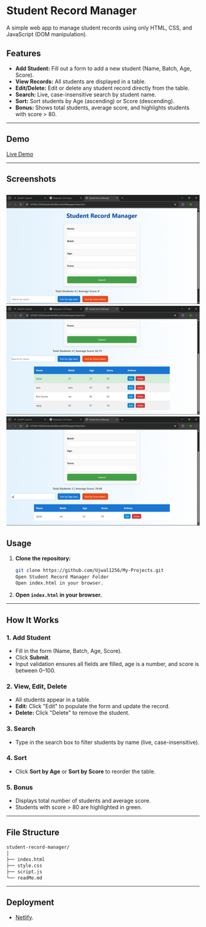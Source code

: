# Student Record Manager

A simple web app to manage student records using only HTML, CSS, and JavaScript (DOM manipulation).

## Features

- **Add Student:** Fill out a form to add a new student (Name, Batch, Age, Score).
- **View Records:** All students are displayed in a table.
- **Edit/Delete:** Edit or delete any student record directly from the table.
- **Search:** Live, case-insensitive search by student name.
- **Sort:** Sort students by Age (ascending) or Score (descending).
- **Bonus:** Shows total students, average score, and highlights students with score > 80.

---

## Demo

[Live Demo](#) <!-- Replace with your deployed link -->

---

## Screenshots

![alt text](image.png)
![alt text](image-1.png)
![alt text](image-2.png)
---

## Usage

1. **Clone the repository:**
    ```bash
    git clone https://github.com/Ujwal1256/My-Projects.git
    Open Student Record Manager Folder
    Open index.html in your browser.
    ```
2. **Open `index.html` in your browser.**

---

## How It Works

### 1. Add Student
- Fill in the form (Name, Batch, Age, Score).
- Click **Submit**.
- Input validation ensures all fields are filled, age is a number, and score is between 0–100.

### 2. View, Edit, Delete
- All students appear in a table.
- **Edit:** Click "Edit" to populate the form and update the record.
- **Delete:** Click "Delete" to remove the student.

### 3. Search
- Type in the search box to filter students by name (live, case-insensitive).

### 4. Sort
- Click **Sort by Age** or **Sort by Score** to reorder the table.

### 5. Bonus
- Displays total number of students and average score.
- Students with score > 80 are highlighted in green.

---

## File Structure

```
student-record-manager/
│
├── index.html
├── style.css
├── script.js
└── readMe.md
```

---

## Deployment

- [Netlify](https://netlify.com/).






